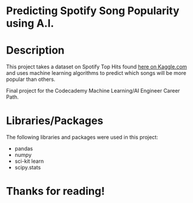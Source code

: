 Predicting Spotify Song Popularity using A.I.
===========================================

# Description

This project takes a dataset on Spotify Top Hits found [here on Kaggle.com](https://www.kaggle.com/datasets/paradisejoy/top-hits-spotify-from-20002019) and uses machine learning algorithms to predict which songs will be more popular than others.

Final project for the Codecademy Machine Learning/AI Engineer Career Path.

# Libraries/Packages
The following libraries and packages were used in this project:
- pandas
- numpy
- sci-kit learn
- scipy.stats

# Thanks for reading!